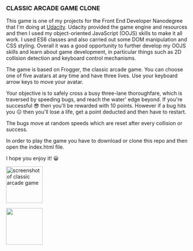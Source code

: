 ### CLASSIC ARCADE GAME CLONE 

This game is one of my projects for the Front End Developer Nanodegree that I'm doing at [Udacity][1]. Udacity provided the game engine and resources and then I used my object-oriented JavaScript (OOJS) skills to make it all work. I used ES6 classes and also carried out some DOM manipulation and CSS styling. Overall it was a good opportunity to further develop my OOJS skills and learn about game development, in particular things such as 2D collision detection and keyboard control mechanisms.

The game is based on Frogger, the classic arcade game. You can choose one of five avatars at any time and have three lives. Use your keyboard arrow keys to move your avatar.

Your objective is to safely cross a busy three-lane thoroughfare, which is traversed by speeding bugs, and reach the water' edge beyond. If you're successful 😎 then you'll be rewarded with 10 points. However if a bug hits you 😖 then you'll lose a life, get a point deducted and then have to restart. 

The bugs move at random speeds which are reset after every collision or success.

In order to play the game you have to download or clone this repo and then open the index.html file.

I hope you enjoy it! 😀

![screenshot of classic arcade game](https://github.com/wlabi/Classic-Arcade-Game-Clone-Udacity-FEND/blob/master/images/Classic%20arcade%20game.png)

<img src="https://github.com/wlabi/Classic-Arcade-Game-Clone-Udacity-FEND/blob/master/images/Classic%20arcade%20game.png">

<style>
  img {
    width: 100px;
    height: 100px;
  }
</style>

[1]:https://eu.udacity.com/course/front-end-web-developer-nanodegree--nd001
